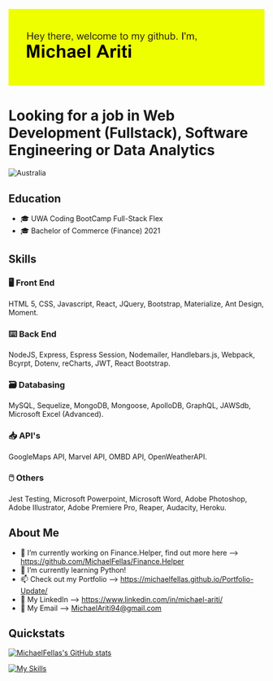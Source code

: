 ![MichaelFellas](https://github.com/MichaelFellas/MichaelFellas/blob/main/header.png?raw=true)

# **Looking for a job in Web Development (Fullstack), Software Engineering or Data Analytics** 

![Australia](https://raw.githubusercontent.com/stevenrskelton/flag-icon/master/png/75/country-4x3/au.png "Australia") 

## Education

- :mortar_board: UWA Coding BootCamp Full-Stack Flex
- :mortar_board: Bachelor of Commerce (Finance) 2021

## Skills

### :desktop_computer: Front End

HTML 5, CSS, Javascript, React, JQuery, Bootstrap, Materialize, Ant Design, Moment.

### :keyboard: Back End

NodeJS, Express, Espress Session, Nodemailer, Handlebars.js, Webpack, Bcyrpt, Dotenv, reCharts, JWT, React Bootstrap.

### :card_file_box: Databasing

MySQL, Sequelize, MongoDB, Mongoose, ApolloDB, GraphQL, JAWSdb, Microsoft Excel (Advanced).

### :inbox_tray: API's

GoogleMaps API, Marvel API, OMBD API, OpenWeatherAPI.

### :computer_mouse: Others

Jest Testing, Microsoft Powerpoint, Microsoft Word, Adobe Photoshop, Adobe Illustrator, Adobe Premiere Pro, Reaper, Audacity, Heroku.

## About Me

- :microscope: I’m currently working on Finance.Helper, find out more here --> https://github.com/MichaelFellas/Finance.Helper
- 🌱 I’m currently learning Python!
- 📫 Check out my Portfolio --> https://michaelfellas.github.io/Portfolio-Update/
- :briefcase: My LinkedIn --> https://www.linkedin.com/in/michael-ariti/
- :email: My Email --> MichaelAriti94@gmail.com

## Quickstats


[![MichaelFellas's GitHub stats](https://github-readme-stats.vercel.app/api?username=MichaelFellas)](https://github.com/anuraghazra/github-readme-stats)

[![My Skills](https://skills.thijs.gg/icons?i=js,html,css,c,jquery,mongodb,mysql,nodejs,react,git,docker,md)](https://skills.thijs.gg)
